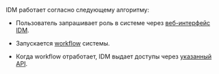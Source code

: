 
IDM работает согласно следующему алгоритму: 
- Пользователь запрашивает роль в системе через [веб-интерфейс IDM](https://idm.yandex-team.ru).
    
- Запускается [workflow](../../../entities/workflow.md) системы.
    
- Когда workflow отработает, IDM выдает доступы через [указанный API](https://doc.yandex-team.ru/idm/idm-owners-guide/concepts/add-system-to-idm.md).
